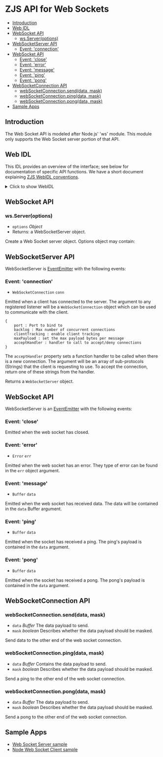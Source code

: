 ZJS API for Web Sockets
=======================

* [Introduction](#introduction)
* [Web IDL](#web-idl)
* [WebSocket API](#websocket-api)
  * [ws.Server(options)](#wsserveroptions)
* [WebSocketServer API](#websocketserver-api)
  * [Event: 'connection'](#event-connection)
* [WebSocket API](#websocket-api)
  * [Event: 'close'](#event-close)
  * [Event: 'error'](#event-error)
  * [Event: 'message'](#event-message)
  * [Event: 'ping'](#event-ping)
  * [Event: 'pong'](#event-pong)
* [WebSocketConnection API](#websocketconnection-api)
  * [webSocketConnection.send(data, mask)](#websocketconnectionsenddata-mask)
  * [webSocketConnection.ping(data, mask)](#websocketconnectionpingdata-mask)
  * [webSocketConnection.pong(data, mask)](#websocketconnectionpongdata-mask)
* [Sample Apps](#sample-apps)

Introduction
------------
The Web Socket API is modeled after Node.js' 'ws' module. This module only
supports the Web Socket server portion of that API.

Web IDL
-------
This IDL provides an overview of the interface; see below for
documentation of specific API functions.  We have a short document
explaining [ZJS WebIDL conventions](Notes_on_WebIDL.md).

<details>
<summary>Click to show WebIDL</summary>
<pre>// require returns a WebSocket object
// var ws = require('ws');<p><p>[ReturnFromRequire]
interface WebSocket {
    WebSocketServer Server(object options);
};<p>[ExternalInterface=(EventEmitter)]
interface WebSocketServer: EventEmitter{};<p>[ExternalInterface=(Buffer),]
interface WebSocketConnection: EventEmitter {
    void send(Buffer data, boolean mask);
    void ping(Buffer data, boolean mask);
    void pong(Buffer data, boolean mask);
};</pre>
</details>

WebSocket API
-------------

### ws.Server(options)
* `options` *Object*
* Returns: a WebSocketServer object.

Create a Web Socket server object. Options object may contain:

WebSocketServer API
-------------------

WebSocketServer is [EventEmitter](./events.md) with the following events:

### Event: 'connection'

* `WebSocketConnection` `conn`

Emitted when a client has connected to the server. The argument to any
registered listener will be a `WebSocketConnection` object which can be used to
communicate with the client.
```
{
    port : Port to bind to
    backlog : Max number of concurrent connections
    clientTracking : enable client tracking
    maxPayload : set the max payload bytes per message
    acceptHandler : handler to call to accept/deny connections
}
```
The `acceptHandler` property sets a function handler to be called when there is
a new connection. The argument will be an array of sub-protocols (Strings) that
the client is requesting to use. To accept the connection, return one of these
strings from the handler.

Returns a `WebSocketServer` object.

WebSocket API
-------------

WebSocketServer is an [EventEmitter](./events.md) with the following events:

### Event: 'close'

Emitted when the web socket has closed.

### Event: 'error'

* `Error` `err`

Emitted when the web socket has an error. They type of error can be found in
the `err` object argument.

### Event: 'message'

* `Buffer` `data`

Emitted when the web socket has received data. The data will be contained in
the `data` Buffer argument.

### Event: 'ping'

* `Buffer` `data`

Emitted when the socket has received a ping. The ping's payload is contained in
the `data` argument.

### Event: 'pong'

* `Buffer` `data`

Emitted when the socket has received a pong. The pong's payload is contained in
the `data` argument.


WebSocketConnection API
-----------------------

### webSocketConnection.send(data, mask)
* `data` *Buffer* The data payload to send.
* `mask` *boolean* Describes whether the data payload should be masked.

Send data to the other end of the web socket connection.

### webSocketConnection.ping(data, mask)
* `data` *Buffer* Contains the data payload to send.
* `mask` *boolean* Describes whether the data payload should be masked.

Send a ping to the other end of the web socket connection.

### webSocketConnection.pong(data, mask)
* `data` *Buffer* The data payload to send.
* `mask` *boolean* Describes whether the data payload should be masked.

Send a pong to the other end of the web socket connection.

Sample Apps
-----------
* [Web Socket Server sample](../samples/websockets/WebSocketServer.js)
* [Node Web Socket Client sample](../samples/websockets/NodeWebSocketClient.js)
